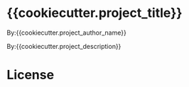 # {{cookiecutter.project_title}}

By:{{cookiecutter.project_author_name}}

By:{{cookiecutter.project_description}}

# License
